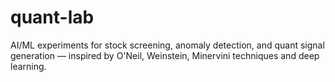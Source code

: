 # quant-lab
AI/ML experiments for stock screening, anomaly detection, and quant signal generation — inspired by O'Neil, Weinstein, Minervini techniques and deep learning.
